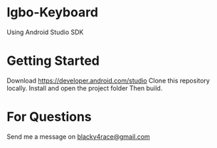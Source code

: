 # Igbo-Keyboard

Using Android Studio SDK

# Getting Started

Download https://developer.android.com/studio
Clone this repository locally.
Install and open the project folder
Then build.

# For Questions 
Send me a message on blacky4race@gmail.com
